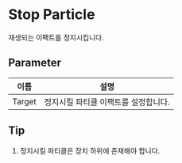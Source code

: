 # Stop Particle


재생되는 이팩트를 정지시킵니다. 

## Parameter

| **이름** | **설명**               |
|--------|----------------------|
| Target | 정지시킬 파티클 이팩트를 설정합니다. |



## Tip

1. 정지시킬 파티클은 장치 하위에 존재해야 합니다.